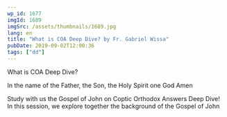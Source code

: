 ```yaml
---
wp_id: 1677
imgId: 1689
imgSrc: /assets/thumbnails/1689.jpg
lang: en
title: "What is COA Deep Dive? by Fr. Gabriel Wissa"
pubDate: 2019-09-02T12:00:36
tags: ["dd"]
---
```


<!-- page: 6 -->

<p>What is COA Deep Dive?</p>
<p>In the name of the Father, the Son, the Holy Spirit one God Amen</p>
<p>Study with us the Gospel of John on Coptic Orthodox Answers Deep Dive!<br />
In this session, we explore together the background of the Gospel of John</p>
